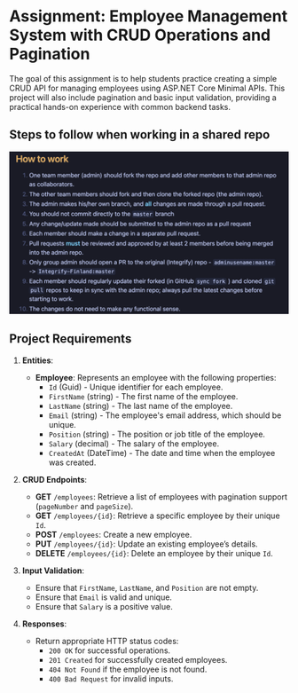# **Assignment: Employee Management System with CRUD Operations and Pagination**

The goal of this assignment is to help students practice creating a simple CRUD API for managing employees using ASP.NET Core Minimal APIs. This project will also include pagination and basic input validation, providing a practical hands-on experience with common backend tasks.

## Steps to follow when working in a shared repo

![alt text](image.png)

## **Project Requirements**

1. **Entities**:

   - **Employee**: Represents an employee with the following properties:
     - `Id` (Guid) - Unique identifier for each employee.
     - `FirstName` (string) - The first name of the employee.
     - `LastName` (string) - The last name of the employee.
     - `Email` (string) - The employee's email address, which should be unique.
     - `Position` (string) - The position or job title of the employee.
     - `Salary` (decimal) - The salary of the employee.
     - `CreatedAt` (DateTime) - The date and time when the employee was created.

2. **CRUD Endpoints**:

   - **GET** `/employees`: Retrieve a list of employees with pagination support (`pageNumber` and `pageSize`).
   - **GET** `/employees/{id}`: Retrieve a specific employee by their unique `Id`.
   - **POST** `/employees`: Create a new employee.
   - **PUT** `/employees/{id}`: Update an existing employee’s details.
   - **DELETE** `/employees/{id}`: Delete an employee by their unique `Id`.

3. **Input Validation**:

   - Ensure that `FirstName`, `LastName`, and `Position` are not empty.
   - Ensure that `Email` is valid and unique.
   - Ensure that `Salary` is a positive value.

4. **Responses**:
   - Return appropriate HTTP status codes:
     - `200 OK` for successful operations.
     - `201 Created` for successfully created employees.
     - `404 Not Found` if the employee is not found.
     - `400 Bad Request` for invalid inputs.
